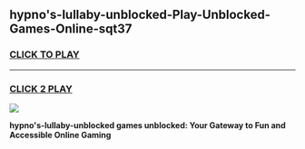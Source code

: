
## hypno's-lullaby-unblocked-Play-Unblocked-Games-Online-sqt37
<h3>
<a href="https://premium76.site?title=hypno's-lullaby-unblocked&ref=25A">CLICK TO PLAY</a></h3>
<hr>

<h3>
<a href="https://premium76.site?title=hypno's-lullaby-unblocked&ref=25A">CLICK 2 PLAY</a>
  
</h3>

<a href="https://premium76.site?title=hypno's-lullaby-unblocked&ref=25A"><img src="https://clearcache.store/games.png"></a>


**hypno's-lullaby-unblocked games unblocked: Your Gateway to Fun and Accessible Online Gaming**
